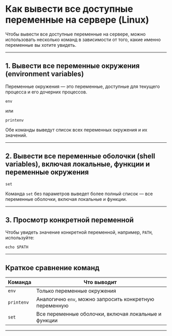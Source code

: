 # Как вывести все доступные переменные на сервере (Linux)

Чтобы вывести все доступные переменные на сервере, можно использовать несколько команд в зависимости от того, какие именно переменные вы хотите увидеть.

---

## 1. Вывести все переменные окружения (environment variables)

Переменные окружения — это переменные, доступные для текущего процесса и его дочерних процессов.

```
env
```
или
```
printenv
```

Обе команды выведут список всех переменных окружения и их значений.

---

## 2. Вывести все переменные оболочки (shell variables), включая локальные, функции и переменные окружения
```
set
```

Команда `set` без параметров выведет более полный список — все переменные оболочки, включая локальные и функции.

---

## 3. Просмотр конкретной переменной

Чтобы увидеть значение конкретной переменной, например, `PATH`, используйте:
```
echo $PATH
```

---

## Краткое сравнение команд

| Команда    | Что выводит                                  |
|------------|---------------------------------------------|
| `env`      | Только переменные окружения                  |
| `printenv` | Аналогично `env`, можно запросить конкретную переменную |
| `set`      | Все переменные оболочки, включая локальные и функции |

---
